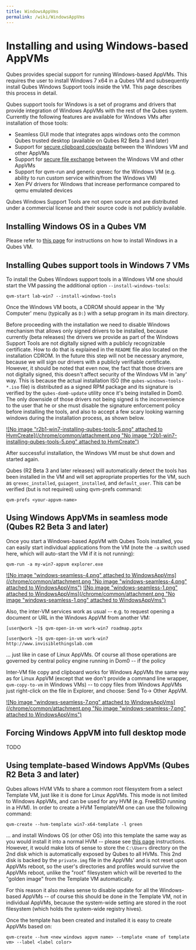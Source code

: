 ```yaml
---
title: WindowsAppVms
permalink: /wiki/WindowsAppVms
---
```


Installing and using Windows-based AppVMs
=========================================

Qubes provides special support for running Windows-based AppVMs. This requires the user to install Windows 7 x64 in a Qubes VM and subsequently install Qubes Windows Support tools inside the VM. This page describes this process in detail.

Qubes support tools for Windows is a set of programs and drivers that provide integration of Windows AppVMs with the rest of the Qubes system. Currently the following features are available for Windows VMs after installation of those tools:

-   Seamless GUI mode that integrates apps windows onto the common Qubes trusted desktop (available on Qubes R2 Beta 3 and later)
-   Support for [secure clipboard copy/paste](/wiki/CopyPaste) between the Windows VM and other AppVMs
-   Support for [secure file exchange](/wiki/CopyingFiles) between the Windows VM and other AppVMs
-   Support for qvm-run and generic qrexec for the Windows VM (e.g. ability to run custom service within/from the Windows VM)
-   Xen PV drivers for Windows that increase performance compared to qemu emulated devices

Qubes Windows Support Tools are not open source and are distributed under a commercial license and their source code is not publicly available.

Installing Windows OS in a Qubes VM
-----------------------------------

Please refer to [this page](/wiki/HvmCreate) for instructions on how to install Windows in a Qubes VM.

Installing Qubes support tools in Windows 7 VMs
-----------------------------------------------

To install the Qubes Windows support tools in a Windows VM one should start the VM passing the additional option `--install-windows-tools`:

``` {.wiki}
qvm-start lab-win7 --install-windows-tools
```

Once the Windows VM boots, a CDROM should appear in the 'My Computer' menu (typically as `D:`) with a setup program in its main directory.

Before proceeding with the installation we need to disable Windows mechanism that allows only signed drivers to be installed, because currently (beta releases) the drivers we provide as part of the Windows Support Tools are not digitally signed with a publicly recognizable certificate. How to do that is explained in the `README` file also located on the installation CDROM. In the future this step will not be necessary anymore, because we will sign our drivers with a publicly verifiable certificate. However, it should be noted that even now, the fact that those drivers are not digitally signed, this doesn't affect security of the Windows VM in 'any' way. This is because the actual installation ISO (the `qubes-windows-tools-*.iso` file) is distributed as a signed RPM package and its signature is verified by the `qubes-dom0-update` utility once it's being installed in Dom0. The only downside of those drivers not being signed is the inconvenience to the user that he or she must disable the signature enforcement policy before installing the tools, and also to accept a few scary looking warning windows during the installation process, as shown below.

[![No image "r2b1-win7-installing-qubes-tools-5.png" attached to HvmCreate](/chrome/common/attachment.png "No image "r2b1-win7-installing-qubes-tools-5.png" attached to HvmCreate")](/attachment/wiki/HvmCreate/r2b1-win7-installing-qubes-tools-5.png)

After successful installation, the Windows VM must be shut down and started again.

Qubes (R2 Beta 3 and later releases) will automatically detect the tools has been installed in the VM and will set appropriate properties for the VM, such as `qrexec_installed`, `guiagent_installed`, and `default_user`. This can be verified (but is not required) using qvm-prefs command:

``` {.wiki}
qvm-prefs <your-appvm-name>
```

Using Windows AppVMs in seamless mode (Qubes R2 Beta 3 and later)
-----------------------------------------------------------------

Once you start a Windows-based AppVM with Qubes Tools installed, you can easily start individual applications from the VM (note the `-a` switch used here, which will auto-start the VM if it is not running):

``` {.wiki}
qvm-run -a my-win7-appvm explorer.exe
```

[![No image "windows-seamless-4.png" attached to WindowsAppVms](/chrome/common/attachment.png "No image "windows-seamless-4.png" attached to WindowsAppVms")](/attachment/wiki/WindowsAppVms/windows-seamless-4.png) [![No image "windows-seamless-1.png" attached to WindowsAppVms](/chrome/common/attachment.png "No image "windows-seamless-1.png" attached to WindowsAppVms")](/attachment/wiki/WindowsAppVms/windows-seamless-1.png)

Also, the inter-VM services work as usual -- e.g. to request opening a document or URL in the Windows AppVM from another VM:

``` {.wiki}
[user@work ~]$ qvm-open-in-vm work-win7 roadmap.pptx
```

``` {.wiki}
[user@work ~]$ qvm-open-in-vm work-win7 http://www.invisiblethingslab.com
```

... just like in case of Linux AppVMs. Of course all those operations are governed by central policy engine running in Dom0 -- if the policy

Inter-VM file copy and clipboard works for Windows AppVMs the same way as for Linux AppVM (except that we don't provide a command line wrapper, `qvm-copy-to-vm` in Windows VMs) -- to copy files from Windows AppVMs just right-click on the file in Explorer, and choose: Send To-\> Other AppVM.

[![No image "windows-seamless-7.png" attached to WindowsAppVms](/chrome/common/attachment.png "No image "windows-seamless-7.png" attached to WindowsAppVms")](/attachment/wiki/WindowsAppVms/windows-seamless-7.png)

Forcing Windows AppVM into full desktop mode
--------------------------------------------

TODO

Using template-based Windows AppVMs (Qubes R2 Beta 3 and later)
---------------------------------------------------------------

Qubes allows HVM VMs to share a common root filesystem from a select Template VM, just like it is done for Linux AppVMs. This mode is not limited to Windows AppVMs, and can be used for any HVM (e.g. FreeBSD running in a HVM). In order to create a HVM TemplateVM one can use the following command:

``` {.wiki}
qvm-create --hvm-template win7-x64-template -l green
```

... and install Windows OS (or other OS) into this template the same way as you would install it into a normal HVM -- please see [this page](/wiki/HvmCreate) instructions. However, it would make lots of sense to store the `C:\Users` directory on the 2nd disk which is automatically exposed by Qubes to all HVMs. This 2nd disk is backed by the `private.img` file in the AppVMs' and is not reset upon AppVMs reboot, so the user's directories and profiles would survive the AppVMs reboot, unlike the "root" filesystem which will be reverted to the "golden image" from the Template VM automatically.

For this reason it also makes sense to disable update for all the Windows-based AppVMs -- of course this should be done in the Template VM, not in individual AppVMs, because the system-wide setting are stored in the root filesystem (which holds the system-wide registry hives).

Once the template has been created and installed it is easy to create AppVMs based on:

``` {.wiki}
qvm-create --hvm <new windows appvm name> --template <name of template vm> --label <label color>
```

